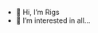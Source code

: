 - 👋 Hi, I’m Rigs
- 👀 I’m interested in all...




<!---
RiggerRigs/RiggerRigs is a ✨ special ✨ repository because its `README.md` (this file) appears on your GitHub profile.
You can click the Preview link to take a look at your changes.
--->
